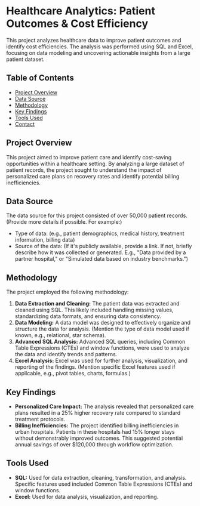 # Healthcare Analytics: Patient Outcomes & Cost Efficiency

This project analyzes healthcare data to improve patient outcomes and identify cost efficiencies.  The analysis was performed using SQL and Excel, focusing on data modeling and uncovering actionable insights from a large patient dataset.

## Table of Contents

- [Project Overview](#project-overview)
- [Data Source](#data-source)
- [Methodology](#methodology)
- [Key Findings](#key-findings)
- [Tools Used](#tools-used)
- [Contact](#contact)

## Project Overview

This project aimed to improve patient care and identify cost-saving opportunities within a healthcare setting.  By analyzing a large dataset of patient records, the project sought to understand the impact of personalized care plans on recovery rates and identify potential billing inefficiencies.

## Data Source

The data source for this project consisted of over 50,000 patient records. (Provide more details if possible.  For example:)

* Type of data: (e.g., patient demographics, medical history, treatment information, billing data)
* Source of the data: (If it's publicly available, provide a link. If not, briefly describe how it was collected or generated. E.g., "Data provided by a partner hospital," or "Simulated data based on industry benchmarks.")

## Methodology

The project employed the following methodology:

1. **Data Extraction and Cleaning:** The patient data was extracted and cleaned using SQL. This likely included handling missing values, standardizing data formats, and ensuring data consistency.
2. **Data Modeling:**  A data model was designed to effectively organize and structure the data for analysis.  (Mention the type of data model used if known, e.g., relational, star schema).
3. **Advanced SQL Analysis:** Advanced SQL queries, including Common Table Expressions (CTEs) and window functions, were used to analyze the data and identify trends and patterns.
4. **Excel Analysis:** Excel was used for further analysis, visualization, and reporting of the findings. (Mention specific Excel features used if applicable, e.g., pivot tables, charts, formulas.)

## Key Findings

* **Personalized Care Impact:** The analysis revealed that personalized care plans resulted in a 25% higher recovery rate compared to standard treatment protocols.
* **Billing Inefficiencies:** The project identified billing inefficiencies in urban hospitals.  Patients in these hospitals had 15% longer stays without demonstrably improved outcomes. This suggested potential annual savings of over $120,000 through workflow optimization.

## Tools Used

* **SQL:** Used for data extraction, cleaning, transformation, and analysis.  Specific features used included Common Table Expressions (CTEs) and window functions.
* **Excel:** Used for data analysis, visualization, and reporting.

